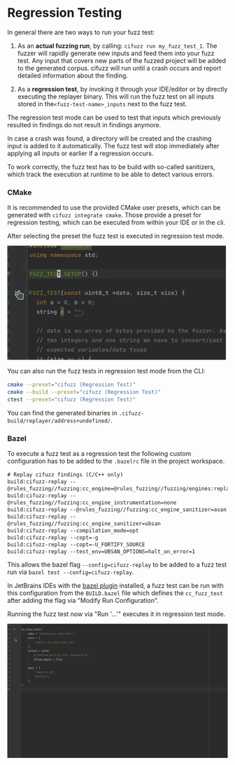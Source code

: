 # Regression Testing

In general there are two ways to run your fuzz test:

1. As an **actual fuzzing run**, by calling: `cifuzz run my_fuzz_test_1`.  The
   fuzzer will rapidly generate new inputs and feed them into your fuzz test.
   Any input that covers new parts of the fuzzed project will be added to the
   generated corpus. cifuzz will run until a crash occurs and report detailed
   information about the finding.

2. As a **regression test**, by invoking it through your IDE/editor or by directly
   executing the replayer binary. This will run the fuzz test on all inputs stored 
   in the`<fuzz-test-name>_inputs` next to the fuzz test. 

The regression test mode can be used to test that inputs which previously resulted 
in findings do not result in findings anymore. 

In case a crash was found, a directory will be created and the crashing 
input is added to it automatically. The fuzz test will stop immediately after 
applying all inputs or earlier if a regression occurs.

To work correctly, the fuzz test has to be build with so-called sanitizers, 
which track the execution at runtime to be able to detect various errors.

### CMake

It is recommended to use the provided CMake user presets, which can be
generated with `cifuzz integrate cmake`. Those provide a preset for
regression testing, which can be executed from within your IDE or in
the cli.

After selecting the preset the fuzz test is executed in regression
test mode.

![fuzz test in CMake](/docs/assets/cmake_clion.gif)

You can also run the fuzz tests in regression test mode from the CLI:

```bash
cmake --preset="cifuzz (Regression Test)"
cmake --build --preset="cifuzz (Regression Test)"
ctest --preset="cifuzz (Regression Test)"
```

You can find the generated binaries in
`.cifuzz-build/replayer/address+undefined/`.

### Bazel

To execute a fuzz test as a regression test the following custom configuration has
to be added to the `.bazelrc` file in the project workspace.

```
# Replay cifuzz findings (C/C++ only)
build:cifuzz-replay --@rules_fuzzing//fuzzing:cc_engine=@rules_fuzzing//fuzzing/engines:replay
build:cifuzz-replay --@rules_fuzzing//fuzzing:cc_engine_instrumentation=none
build:cifuzz-replay --@rules_fuzzing//fuzzing:cc_engine_sanitizer=asan
build:cifuzz-replay --@rules_fuzzing//fuzzing:cc_engine_sanitizer=ubsan
build:cifuzz-replay --compilation_mode=opt
build:cifuzz-replay --copt=-g
build:cifuzz-replay --copt=-U_FORTIFY_SOURCE
build:cifuzz-replay --test_env=UBSAN_OPTIONS=halt_on_error=1
```

This allows the bazel flag `--config=cifuzz-replay` to be added to a fuzz test run via
`bazel test --config=cifuzz-replay`.

In JetBrains IDEs with the [bazel plugin](https://plugins.jetbrains.com/plugin/8609-bazel) 
installed, a fuzz test can be run with this configuration from the `BUILD.bazel` file which 
defines the `cc_fuzz_test` after adding the flag via "Modify Run Configuration".

Running the fuzz test now via "Run '...'" executes it in regression test mode.

![fuzz test in bazel](assets/bazel_intellij.gif)
